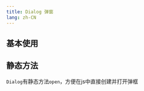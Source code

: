 ```yaml
---
title: Dialog 弹窗
lang: zh-CN
---
```


## 基本使用

<!-- @Code:basicUsage -->

## 静态方法

`Dialog`有静态方法`open`，方便在js中直接创建并打开弹框

<!-- @Code:staticMethods -->
